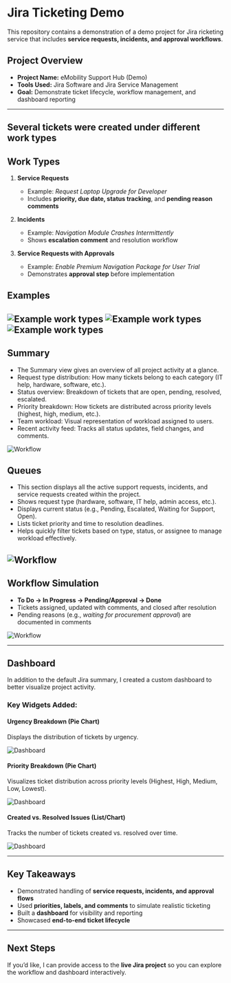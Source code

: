 # Jira Ticketing Demo

This repository contains a demonstration of a demo project for Jira ricketing service that includes **service requests, incidents, and approval workflows**. 


## Project Overview
- **Project Name:** eMobility Support Hub (Demo)
- **Tools Used:** Jira Software and Jira Service Management
- **Goal:** Demonstrate ticket lifecycle, workflow management, and dashboard reporting

---

## Several tickets were created under different **work types**

## Work Types
1. **Service Requests**
   - Example: *Request Laptop Upgrade for Developer*  
   - Includes **priority, due date, status tracking**, and **pending reason comments**

2. **Incidents**
   - Example: *Navigation Module Crashes Intermittently*  
   - Shows **escalation comment** and resolution workflow

3. **Service Requests with Approvals**
   - Example: *Enable Premium Navigation Package for User Trial*  
   - Demonstrates **approval step** before implementation
  
## Examples

![Example work types](SR1.png)
![Example work types](SR2.png)
![Example work types](SR4.png)
---

## Summary

- The Summary view gives an overview of all project activity at a glance.
- Request type distribution: How many tickets belong to each category (IT help, hardware, software, etc.).
- Status overview: Breakdown of tickets that are open, pending, resolved, escalated.
- Priority breakdown: How tickets are distributed across priority levels (highest, high, medium, etc.).
- Team workload: Visual representation of workload assigned to users.
- Recent activity feed: Tracks all status updates, field changes, and comments.

![Workflow](Summary.png)

## Queues

- This section displays all the active support requests, incidents, and service requests created within the project.
- Shows request type (hardware, software, IT help, admin access, etc.).
- Displays current status (e.g., Pending, Escalated, Waiting for Support, Open).
- Lists ticket priority and time to resolution deadlines.
- Helps quickly filter tickets based on type, status, or assignee to manage workload effectively.

![Workflow](Qeues.png)
---

## Workflow Simulation
- **To Do → In Progress → Pending/Approval → Done**
- Tickets assigned, updated with comments, and closed after resolution
- Pending reasons (e.g., *waiting for procurement approval*) are documented in comments

![Workflow](Views.png)

---

## Dashboard

In addition to the default Jira summary, I created a custom dashboard to better visualize project activity.

### Key Widgets Added:

#### Urgency Breakdown (Pie Chart)

Displays the distribution of tickets by urgency.

![Dashboard](u.png)

#### Priority Breakdown (Pie Chart)

Visualizes ticket distribution across priority levels (Highest, High, Medium, Low, Lowest).

![Dashboard](p.png)

#### Created vs. Resolved Issues (List/Chart)

Tracks the number of tickets created vs. resolved over time.

![Dashboard](c.png)

---

## Key Takeaways
- Demonstrated handling of **service requests, incidents, and approval flows**
- Used **priorities, labels, and comments** to simulate realistic ticketing
- Built a **dashboard** for visibility and reporting
- Showcased **end-to-end ticket lifecycle**

---

## Next Steps
If you’d like, I can provide access to the **live Jira project** so you can explore the workflow and dashboard interactively.

